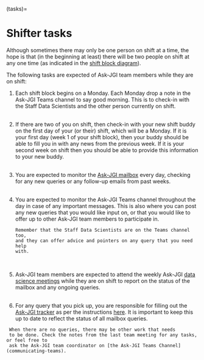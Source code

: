 (tasks)=
# Shifter tasks

Although sometimes there may only be one person on shift at a time,
the hope is that (in the beginning at least) there will be two people
on shift at any one time (as indicated in the [shift block
diagram](diagram)). 

The following tasks are expected of Ask-JGI team members while they
are on shift:

1. Each shift block begins on a Monday. Each Monday drop a note in
the Ask-JGI Teams channel to say good morning. This is to check-in
with the Staff Data Scientists and the other person currently on shift. </br></br>

2. If there are two of you on shift, then check-in with your new shift
buddy on the first day of your (or their) shift, which will be a
Monday. If it is your first day (week 1 of your shift block), then your buddy should be able to
fill you in with any news from the previous week. If it is your second
week on shift then you should be able to provide this information to
your new buddy. </br></br>
3. You are expected to monitor the [Ask-JGI
  mailbox](https://outlook.office.com/mail/ask-jgi@bristol.ac.uk/inbox) every day, checking
   for any new queries or any follow-up emails from past weeks.
   </br></br>
4. You are expected to monitor the Ask-JGI Teams channel
   throughout the day in case of any important messages. This is also
   where you can post any new queries that you would like input on, or
   that you would like to offer up to other Ask-JGI team members to
   participate in.
   ```{tip}
   Remember that the Staff Data Scientists are on the Teams channel too,
   and they can offer advice and pointers on any query that you need help
   with.
   ```
   </br>
5. Ask-JGI team members are expected to attend the weekly Ask-JGI
[data science meetings](meetings) while they are on shift to report on
the status of the mailbox and any ongoing queries.
</br></br>
6. For any query that you pick up, you are responsible for filling out
   the [Ask-JGI
   tracker](https://uob.sharepoint.com/teams/grp-jeangoldinginstituteteam/Lists/AskJGI%20tracker/) 
   as per the instructions [here](filler). It is
   important to keep this up to date to reflect the status of all
   mailbox queries.

  ```{note}
   When there are no queries, there may be other work that needs
   to be done. Check the notes from the last team meeting for any tasks, or feel free to 
   ask the Ask-JGI team coordinator on [the Ask-JGI Teams Channel](communicating-teams).
   ```
